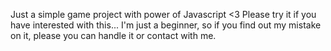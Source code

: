 Just a simple game project with power of Javascript <3 
Please try it if you have interested with this...
I'm just a beginner, so if you find out my mistake on it, please you can handle it or contact with me.
